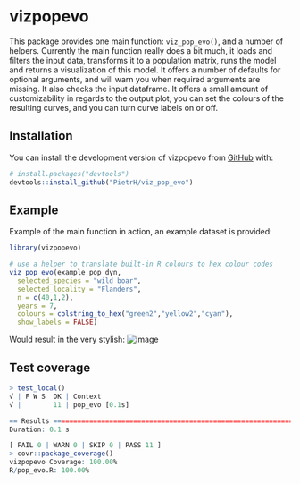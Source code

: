 
# vizpopevo

<!-- badges: start -->
<!-- badges: end -->

This package provides one main function: `viz_pop_evo()`, and a number of helpers. Currently the main function really does a bit much, it loads and filters the input data, transforms it to a population matrix, runs the model and returns a visualization of this model. It offers a number of defaults for optional arguments, and will warn you when required arguments are missing. It also checks the input dataframe. It offers a small amount of customizability in regards to the output plot, you can set the colours of the resulting curves, and you can turn curve labels on or off.

## Installation

You can install the development version of vizpopevo from [GitHub](https://github.com/) with:

``` r
# install.packages("devtools")
devtools::install_github("PietrH/viz_pop_evo")
```

## Example

Example of the main function in action, an example dataset is provided:


``` r
library(vizpopevo)

# use a helper to translate built-in R colours to hex colour codes
viz_pop_evo(example_pop_dyn,
  selected_species = "wild boar",
  selected_locality = "Flanders",
  n = c(40,1,2),
  years = 7,
  colours = colstring_to_hex("green2","yellow2","cyan"),
  show_labels = FALSE)

```
Would result in the very stylish: 
![image](https://user-images.githubusercontent.com/48065851/190928353-15b2288d-0903-4642-aead-0fbd25f68661.png)


## Test coverage
``` r
> test_local()
√ | F W S  OK | Context
√ |        11 | pop_evo [0.1s]                                                            

== Results ===============================================================================
Duration: 0.1 s

[ FAIL 0 | WARN 0 | SKIP 0 | PASS 11 ]
> covr::package_coverage()
vizpopevo Coverage: 100.00%
R/pop_evo.R: 100.00%
```
